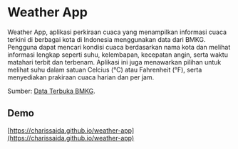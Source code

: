 # Weather App

Weather App, aplikasi perkiraan cuaca yang menampilkan informasi cuaca terkini di berbagai kota di Indonesia menggunakan data dari BMKG. Pengguna dapat mencari kondisi cuaca berdasarkan nama kota dan melihat informasi lengkap seperti suhu, kelembapan, kecepatan angin, serta waktu matahari terbit dan terbenam. Aplikasi ini juga menawarkan pilihan untuk melihat suhu dalam satuan Celcius (°C) atau Fahrenheit (°F), serta menyediakan prakiraan cuaca harian dan per jam.

Sumber: [Data Terbuka BMKG](https://data.bmkg.go.id/).

## Demo

[https://charissaida.github.io/weather-app](https://charissaida.github.io/weather-app)
